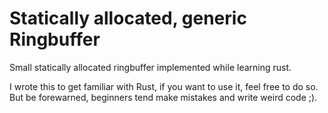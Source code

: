 # Statically allocated, generic Ringbuffer
Small statically allocated ringbuffer implemented while learning rust.

I wrote this to get familiar with Rust, if you want to use it, feel free
to do so. But be forewarned, beginners tend make mistakes and write weird code ;).
